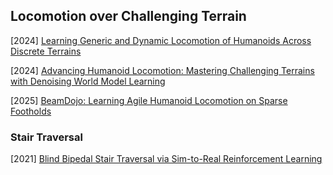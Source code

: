 ## Locomotion over Challenging Terrain

[2024] [Learning Generic and Dynamic Locomotion of Humanoids Across Discrete Terrains](https://arxiv.org/abs/2405.17227)

[2024] [Advancing Humanoid Locomotion: Mastering Challenging Terrains with Denoising World Model Learning](https://arxiv.org/abs/2408.14472)

[2025] [BeamDojo: Learning Agile Humanoid Locomotion on Sparse Footholds](https://arxiv.org/abs/2502.10363)



### Stair Traversal

[2021] [Blind Bipedal Stair Traversal via Sim-to-Real Reinforcement Learning](https://arxiv.org/abs/2105.08328)